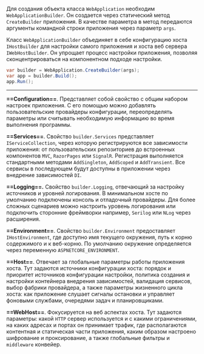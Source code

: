Для создания объекта класса `WebApplication` необходим  `WebApplicationBuilder`. Он создается через статический метод `CreateBuilder` приложения. В качестве параметра
в метод передаются аргументы командной строки приложения через параметр `args`.

Класс `WebApplicationBuilder` объединяет в себе конфигурацию хоста `IHostBuilder` для настройки самого приложения и хоста веб сервера `IWebHostBuilder`.  Он упрощает процесс настройки приложения, позволяя сконцентрироваться на компонентном подходе настройки.

```c# 
var builder = WebApplication.CreateBuilder(args);
var app = builder.Build();
app.Run();
```

---

**==Configuration==**. Представляет собой свойство с общим набором настроек приложения. С его помощью можно добавлять пользовательские провайдеры конфигурации, переопределять параметры или считывать необходимую информацию во время выполнения программы.

**==Services==**.  Свойство `builder.Services` представляет `IServiceCollection`, через которую регистрируются все зависимости приложения: от пользовательских репозиториев до встроенных компонентов `MVC`, `RazorPages` или `SignalR`. Регистрация выполняется стандартными методами `AddSingleton`, `AddScoped` и `AddTransient`. Все сервисы в последующем будут доступны в приложении через внедрение зависимостей `DI`.

**==Logging==.** Свойство `builder.Logging`, отвечающий за настройку источников и уровней логирования. В минимальном хосте по умолчанию подключены консоль и отладочный провайдеры. Для более сложных сценариев можно настроить уровень логирования или подключить сторонние фреймворки например, `Serilog` или `NLog` через расширения.

**==Environment==**. Свойство `builder.Environment` предоставляет `IHostEnvironment`, где доступно имя текущего окружения, путь к корню содержимого и к веб-корню. По умолчанию окружение определяется через переменную `ASPNETCORE_ENVIRONMENT`.

**==Host==**. Отвечает за глобальные параметры работы приложения хоста. Тут задаются источники конфигурации хоста: порядок и приоритет источников конфигурации настройки, политика создания и настройки контейнера внедрения зависимостей, валидация сервисов, выбор фабрики провайдера, а также параметры жизненного цикла хоста: как приложение слушает сигналы остановки и управляет фоновыми службами, очередями задач и планировщиками.

**==WebHost==**. Фокусируется на веб аспектах хоста. Тут задаются параметры: какой `HTTP` сервер используется и с какими ограничениями, на каких адресах и портах он принимает трафик,
где располагаются контентная и статическая части приложения, каким образом настроено шифрование  и проксирование, а также глобальные фильтры и `middleware` конвейер.